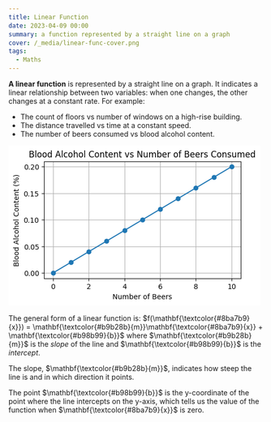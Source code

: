 ```yaml
---
title: Linear Function
date: 2023-04-09 00:00
summary: a function represented by a straight line on a graph
cover: /_media/linear-func-cover.png
tags:
  - Maths
---
```


**A linear function** is represented by a straight line on a graph. It indicates a linear relationship between two variables: when one changes, the other changes at a constant rate. For example:

- The count of floors vs number of windows on a high-rise building.
- The distance travelled vs time at a constant speed.
- The number of beers consumed vs blood alcohol content.

![A graph showing a linear relationship between BAC and beers consumed](../_media/linear-func-bac-vs-beers.png)

The general form of a linear function is: $f(\mathbf{\textcolor{#8ba7b9}{x}}) = \mathbf{\textcolor{#b9b28b}{m}}\mathbf{\textcolor{#8ba7b9}{x}} + \mathbf{\textcolor{#b98b99}{b}}$ where $\mathbf{\textcolor{#b9b28b}{m}}$ is the *slope* of the line and $\mathbf{\textcolor{#b98b99}{b}}$ is the *intercept*.

The slope, $\mathbf{\textcolor{#b9b28b}{m}}$, indicates how steep the line is and in which direction it points.

The point $\mathbf{\textcolor{#b98b99}{b}}$ is the y-coordinate of the point where the line intercepts on the y-axis, which tells us the value of the function when $\mathbf{\textcolor{#8ba7b9}{x}}$ is zero.